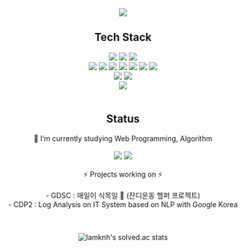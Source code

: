 
<div align="center">
          <a href="https://hits.seeyoufarm.com"><img src="https://hits.seeyoufarm.com/api/count/incr/badge.svg?url=https%3A%2F%2Fgithub.com%2Flamknh&count_bg=%2364DAE1&title_bg=%23555555&icon=github.svg&icon_color=%23E7E7E7&title=hits&edge_flat=false"/></a>
          <h2>Tech Stack</h2>
          <img src="https://img.shields.io/badge/C/C++-A8B9CC?style=flat-square&logo=C&logoColor=black"/>
          <img src="https://img.shields.io/badge/Java-007396?style=flat-square&logo=Java&logoColor=white"/>
          <img src="https://img.shields.io/badge/Python-3776AB?style=flat-square&logo=Java&logoColor=white"/>
<br>
          <img src="https://img.shields.io/badge/Html5-E34F26?style=flat-square&logo=Html5&logoColor=white"/>
          <img src="https://img.shields.io/badge/Css3-1572B6?style=flat-square&logo=Css3&logoColor=white"/>
          <img src="https://img.shields.io/badge/JavaScript-F7DF1E?style=flat-square&logo=JavaScript&logoColor=black"/>
          <img src="https://img.shields.io/badge/Express-000000?style=flat-square&logo=Express&logoColor=white"/>
          <img src="https://img.shields.io/badge/Node.js-339933?style=flat-square&logo=Node.js&logoColor=white"/>
          <img src="https://img.shields.io/badge/MySQL-4479A1?style=flat-square&logo=MySQL&logoColor=white"/>
          <img src="https://img.shields.io/badge/Oracle-F80000?style=flat-square&logo=Oracle&logoColor=white"/>
          <br>
          <img src="https://img.shields.io/badge/Android-3DDC84?style=flat-square&logo=Android&logoColor=white"/>
          <img src="https://img.shields.io/badge/Kotlin-7F52FF?style=flat-square&logo=Kotlin&logoColor=white"/>
          <br>
          <img src="https://img.shields.io/badge/Git-F05032?style=flat-square&logo=Git&logoColor=white"/>
          <br>
          <br>
          <h2>Status</h2>
          🔭 I’m currently studying Web Programming, Algorithm<br><br>
          <img src="https://img.shields.io/badge/React-61DAFB?style=flat-square&logo=React&logoColor=black"/>
          <img src="https://img.shields.io/badge/TypeScript-3178C6?style=flat-square&logo=TypeScript&logoColor=white"/>
          <br><br>
         ⚡ Projects working on ⚡<br><br>
                    - GDSC : 매일이 식목일 🌲 (잔디운동 헬퍼 프로젝트)<br>
                    - CDP2 : Log Analysis on IT System based on NLP with Google Korea<br>
<br>
<br>
          
![lamknh's solved.ac stats](https://github-readme-solvedac.hyp3rflow.vercel.app/api/?handle=lamknh)
</div>
